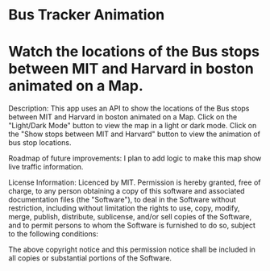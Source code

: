 # Bus Tracker Animation

# Watch the locations of the Bus stops between MIT and Harvard in boston animated on a Map.

Description: This app uses an API to show the locations of the Bus stops between MIT and Harvard in boston animated on a Map. Click on the "Light/Dark Mode" button to view the map in a light or dark mode. Click on the "Show stops between MIT and Harvard" button to view the animation of bus stop locations.

Roadmap of future improvements: I plan to add logic to make this map show live traffic information.

License Information: Licenced by MIT. Permission is hereby granted, free of charge, to any person obtaining a copy of this software and associated documentation files (the "Software"), to deal in the Software without restriction, including without limitation the rights to use, copy, modify, merge, publish, distribute, sublicense, and/or sell copies of the Software, and to permit persons to whom the Software is furnished to do so, subject to the following conditions:

The above copyright notice and this permission notice shall be included in all copies or substantial portions of the Software.

